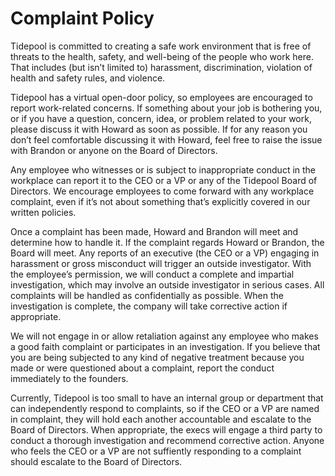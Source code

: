 # Complaint Policy

Tidepool is committed to creating a safe work environment that is free of threats to the health, safety, and well-being of the people who work here. That includes (but isn’t limited to) harassment, discrimination, violation of health and safety rules, and violence.

Tidepool has a virtual open-door policy, so employees are encouraged to report work-related concerns. If something about your job is bothering you, or if you have a question, concern, idea, or problem related to your work, please discuss it with Howard as soon as possible. If for any reason you don’t feel comfortable discussing it with Howard, feel free to raise the issue with Brandon or anyone on the Board of Directors.

Any employee who witnesses or is subject to inappropriate conduct in the workplace can report it to the CEO or a VP or any of the Tidepool Board of Directors. We encourage employees to come forward with any workplace complaint, even if it’s not about something that’s explicitly covered in our written policies.

Once a complaint has been made, Howard and Brandon will meet and determine how to handle it. If the complaint regards Howard or Brandon, the Board will meet. Any reports of an executive (the CEO or a VP) engaging in harassment or gross misconduct will trigger an outside investigator. With the employee’s permission, we will conduct a complete and impartial investigation, which may involve an outside investigator in serious cases. All complaints will be handled as confidentially as possible. When the investigation is complete, the company will take corrective action if appropriate. 

We will not engage in or allow retaliation against any employee who makes a good faith complaint or participates in an investigation. If you believe that you are being subjected to any kind of negative treatment because you made or were questioned about a complaint, report the conduct immediately to the founders.

Currently, Tidepool is too small to have an internal group or department that can independently respond to complaints, so if the CEO or a VP are named in complaint, they will hold each another accountable and escalate to the Board of Directors. When appropriate, the execs will engage a third party to conduct a thorough investigation and recommend corrective action. Anyone who feels the CEO or a VP are not suffiently responding to a complaint should escalate to the Board of Directors.
